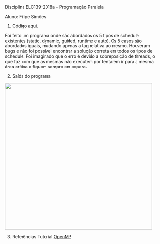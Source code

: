 Disciplina ELC139-2018a - Programação Paralela

Aluno: Filipe Simões

1) Código [aqui](openMP.cpp).

Foi feito um programa onde são abordados os 5 tipos de schedule existentes (static, dynamic, guided, runtime e auto). Os 5 casos são abordados iguais, mudando apenas a tag relativa ao mesmo.
Houveram bugs e não foi possível encontrar a solução correta em todos os tipos de schedule.
Foi imaginado que o erro é devido a sobreposição de threads, o que faz com que as mesmas não executem por tentarem ir para a mesma área crítica e fiquem sempre em espera.

2) Saída do programa

<img src = "https://i.imgur.com/2kz94mV.png" width="480">

3) Referências
  Tutorial [OpenMP](https://computing.llnl.gov/tutorials/openMP/)
